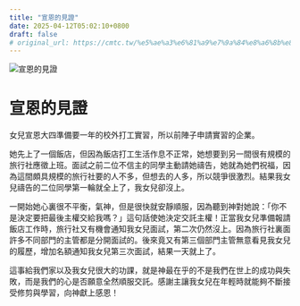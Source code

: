 ```yaml
---
title: "宣恩的見證"
date: 2025-04-12T05:02:10+0800
draft: false
# original_url: https://cmtc.tw/%e5%ae%a3%e6%81%a9%e7%9a%84%e8%a6%8b%e8%ad%89
---
```


![宣恩的見證](/images/Lm4VZqMgdn8F6Sy.jpg "宣恩的見證")

# 宣恩的見證

女兒宣恩大四準備要一年的校外打工實習，所以前陣子申請實習的企業。

她先上了一個飯店，但因為飯店打工生活作息不正常，她想要到另一間很有規模的旅行社應徵上班。面試之前二位不信主的同學主動請她禱告，她就為她們祝福，因為這間頗具規模的旅行社要的人不多，但想去的人多，所以競爭很激烈。結果我女兒禱告的二位同學第一輪就全上了，我女兒卻沒上。

一開始她心裏很不平衡，氣神，但是很快就安靜順服，因為聽到神對她說：「你不是決定要把最後主權交給我嗎？」這句話使她決定交託主權！正當我女兒準備報請飯店工作時，旅行社又有機會通知我女兒面試，第二次仍然沒上。因為旅行社裏面許多不同部門的主管都是分開面試的。後來竟又有第三個部門主管無意看見我女兒的履歷，增加名額通知我女兒第三次面試，結果一天就上了。

這事給我們家以及我女兒很大的功課，就是神最在乎的不是我們在世上的成功與失敗，而是我們的心是否願意全然順服交託。感謝主讓我女兒在年輕時就能夠不斷接受修剪與學習，向神獻上感恩！